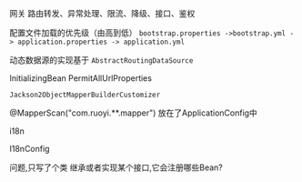 网关 路由转发、异常处理、限流、降级、接口、鉴权



配置文件加载的优先级（由高到低）
`bootstrap.properties ->bootstrap.yml -> application.properties -> application.yml`



动态数据源的实现基于 `AbstractRoutingDataSource`



InitializingBean			PermitAllUrlProperties



```
Jackson2ObjectMapperBuilderCustomizer
```



@MapperScan("com.ruoyi.**.mapper") 放在了ApplicationConfig中





i18n

I18nConfig





问题,只写了个类 继承或者实现某个接口,它会注册哪些Bean?